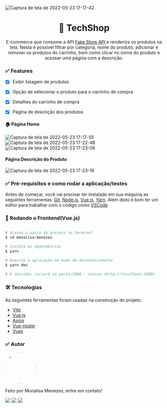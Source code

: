  ![Captura de tela de 2022-05-23 17-17-42](https://user-images.githubusercontent.com/85262397/169900583-7e396d1a-f6b1-4a5e-ae4b-94b87276bc29.png)


<h1 align="center">
    <a>🔗 TechShop</a>
</h1>
<p align="center">E-commerce que consome a API <a href="https://fakestoreapi.com/">Fake Store API</a> e renderiza os produtos na tela. Nesta é possível filtrar por categoria, nome do produto, adicionar e remover os produtos do carrinho, bem como clicar no nome do produto e acessar uma página com a descrição.</p>


### ✅ Features

- [x] Exibir listagem de produtos
- [x] Opção de selecionar o produto para o carrinho de compra
- [x] Detalhes do carrinho de compra
- [x] Página de descrição dos produtos


#### 🏠 Página Home
![Captura de tela de 2022-05-23 17-17-55](https://user-images.githubusercontent.com/85262397/169901477-d22d9ac9-1d91-4d4e-a585-f16f8573c22e.png)
![Captura de tela de 2022-05-23 17-22-48](https://user-images.githubusercontent.com/85262397/169901489-d3f8cae6-e2c5-434c-972d-7d3446a47aa4.png)
![Captura de tela de 2022-05-23 17-23-06](https://user-images.githubusercontent.com/85262397/169901503-79e533ba-1b69-49f8-b41a-59229bc2fa9d.png)


####  Página Descrição do Produto

![Captura de tela de 2022-05-23 17-23-19](https://user-images.githubusercontent.com/85262397/169901612-ab6d830e-fc2c-411b-bfde-f7c5a8bc16e5.png)

### ✅ Pré-requisitos e como rodar a aplicação/testes

Antes de começar, você vai precisar ter instalado em sua máquina as seguintes ferramentas:
[Git](https://git-scm.com), [Node.js](https://nodejs.org/en/), [Vue.js](https://vuejs.org/guide/introduction.html), [Yarn](https://classic.yarnpkg.com/en/docs/install#debian-stable). 
Além disto é bom ter um editor para trabalhar com o código como [VSCode](https://code.visualstudio.com/)


### 🎲 Rodando o Frontend(Vue.js)

```bash

# Acesse a pasta do projeto no terminal
$ cd monalisa-menezes

# Instale as dependências
$ yarn

# Execute a aplicação em modo de desenvolvimento
$ yarn dev

# O servidor inciará na porta:3000 - acesse <http://localhost:3000>
```

### 🛠 Tecnologias

As seguintes ferramentas foram usadas na construção do projeto:

- [Vite](https://vitejs.dev/guide/#scaffolding-your-first-vite-project)
- [Vue.js](https://vuejs.org/guide/introduction.html)
- [Axios](https://axios-http.com/ptbr/docs/intro)
- [Vue-router](https://router.vuejs.org/installation.html)
- [Vuex](https://vuex.vuejs.org/ptbr/)



### ✅ Autor
<img style="border-radius: 50%;" src="https://github.com/monafmenezes.png" width="100px;" alt=""/>

Feito por Monalisa Menezes, entre em contato!
<div>
<a href = "mailto:psimonafmenezes@gmail.com"><img src="https://img.shields.io/badge/-Gmail-%23333?style=for-the-badge&logo=gmail&logoColor=white" target="_blank"></a>
    <a href="https://www.linkedin.com/in/monalisafmenezes" target="_blank"><img src="https://img.shields.io/badge/-LinkedIn-%230077B5?style=for-the-badge&logo=linkedin&logoColor=white" target="_blank"></a> 
    <a href="https://twitter.com/monafmenezes" target="_blank"><img src="https://img.shields.io/badge/Twitter-1DA1F2?style=for-the-badge&logo=twitter&logoColor=white" target="_blank"></a> 
 </div>
